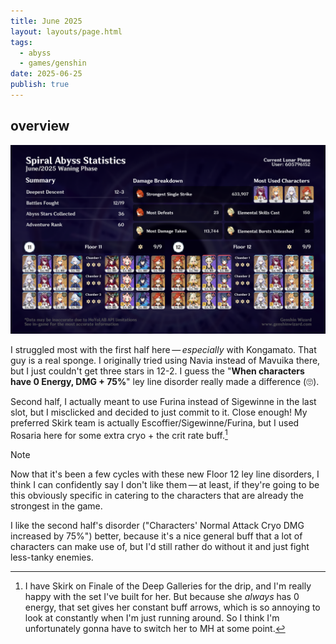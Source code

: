 ```yaml
---
title: June 2025
layout: layouts/page.html
tags:
  - abyss
  - games/genshin
date: 2025-06-25
publish: true
---
```

## overview
![Abyss Overview](./photos/06-25_abyss.png)

I struggled most with the first half here — *especially* with Kongamato. That guy is a real sponge. I originally tried using Navia instead of Mavuika there, but I just couldn't get three stars in 12-2. I guess the "**When characters have 0 Energy, DMG + 75%**" ley line disorder really made a difference (🙄).

Second half, I actually meant to use Furina instead of Sigewinne in the last slot, but I misclicked and decided to just commit to it. Close enough! My preferred Skirk team is actually Escoffier/Sigewinne/Furina, but I used Rosaria here for some extra cryo + the crit rate buff.[^1]

> [!note]
> Now that it's been a few cycles with these new Floor 12 ley line disorders, I think I can confidently say I don't like them — at least, if they're going to be this obviously specific in catering to the characters that are already the strongest in the game. 
> 
> I like the second half's disorder ("Characters' Normal Attack Cryo DMG increased by 75%") better, because it's a nice general buff that a lot of characters can make use of, but I'd still rather do without it and just fight less-tanky enemies. 

[^1]: I have Skirk on Finale of the Deep Galleries for the drip, and I'm really happy with the set I've built for her. But because she *always* has 0 energy, that set gives her constant buff arrows, which is so annoying to look at constantly when I'm just running around. So I think I'm unfortunately gonna have to switch her to MH at some point.
